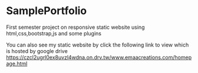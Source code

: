 # SamplePortfolio
First semester project on responsive static website using html,css,bootstrap,js and some plugins

You can also see my static website by click the following link to view which is hosted by google drive
https://czcl2ugrl0ex8uvzl4wdna.on.drv.tw/www.emaacreations.com/homepage.html

